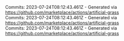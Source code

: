 Commits: 2023-07-24T08:12:43.461Z - Generated via https://github.com/marketplace/actions/artificial-grass
<br>
Commits: 2023-07-24T08:12:43.461Z - Generated via https://github.com/marketplace/actions/artificial-grass
<br>
Commits: 2023-07-24T08:12:43.461Z - Generated via https://github.com/marketplace/actions/artificial-grass
<br>
